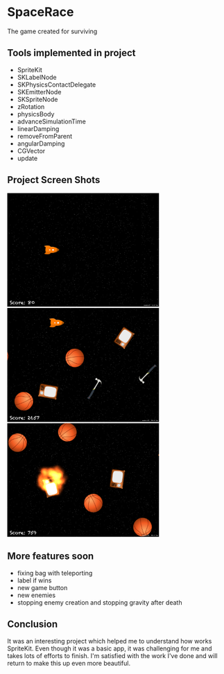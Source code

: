# SpaceRace
The game created for surviving 
## Tools implemented in project
- SpriteKit
- SKLabelNode
- SKPhysicsContactDelegate
- SKEmitterNode
- SKSpriteNode
- zRotation
- physicsBody
- advanceSimulationTime
- linearDamping
- removeFromParent
- angularDamping
- CGVector
- update
 ## Project Screen Shots

<img src="SpaceRace/Screen1.png" width="350"> <img src="SpaceRace/Screen2.png" width="350">
<img src="SpaceRace/Screen3.png" width="350">
## More features soon 
- fixing bag with teleporting
- label if wins
- new game button
- new enemies
- stopping enemy creation and stopping gravity after death
## Conclusion 
It was an interesting project which helped me to understand how works SpriteKit.
Even though it was a basic app, it was challenging for me and takes lots of efforts to finish.
I'm satisfied with the work I've done and will return to make this up even more beautiful.

